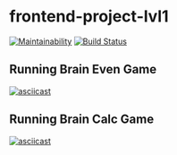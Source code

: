 # frontend-project-lvl1
[![Maintainability](https://api.codeclimate.com/v1/badges/74677df60ecdceefa98e/maintainability)](https://codeclimate.com/github/RuslanFahrenheit/frontend-project-lvl1/maintainability)
[![Build Status](https://travis-ci.org/RuslanFahrenheit/frontend-project-lvl1.svg?branch=master)](https://travis-ci.org/RuslanFahrenheit/frontend-project-lvl1)
## Running Brain Even Game
[![asciicast](https://asciinema.org/a/AEFiwiRNk4DdZ3hnxSic2ElKn.svg)](https://asciinema.org/a/AEFiwiRNk4DdZ3hnxSic2ElKn)
## Running Brain Calc Game
[![asciicast](https://asciinema.org/a/F9C6qwl9IIr91a3UD6PK4MJSW.svg)](https://asciinema.org/a/F9C6qwl9IIr91a3UD6PK4MJSW)
